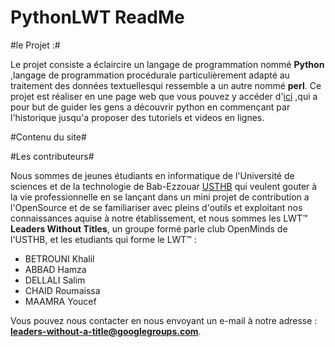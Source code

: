 PythonLWT ReadMe
================


#le Projet :#

Le projet consiste a éclaircire un langage de programmation nommé **Python** ,langage de programmation procédurale particulièrement  adapté au
 traitement des données textuellesqui ressemble a un autre nommé **perl**.
Ce projet est réaliser en une page web que vous pouvez y accéder d'[ici](http://www.notre_site_doit_apparaitre_ici.je_sais_pas) ,qui a pour but de guider les gens a découvrir python en commençant par l'historique jusqu'a proposer des tutoriels et videos en lignes.



#Contenu du site#









#Les contributeurs#

Nous sommes de jeunes étudiants en informatique de l'Université de sciences et de la technologie de Bab-Ezzouar [USTHB](http://www.usthb.dz) qui veulent gouter à la
vie professionnelle en se lançant dans un mini projet de contribution a l'OpenSource et de se familiariser avec pleins d'outils et exploitant nos connaissances 
aquise à notre établissement, et nous sommes les LWT™ **Leaders Without Titles**, un groupe formé parle club OpenMinds de l'USTHB, et les etudiants qui forme
le LWT™ :
* BETROUNI Khalil 
* ABBAD Hamza     
* DELLALI Salim   
* CHAID Roumaissa
* MAAMRA Youcef


Vous pouvez nous contacter en nous envoyant un e-mail à notre adresse : **leaders-without-a-title@googlegroups.com**.
